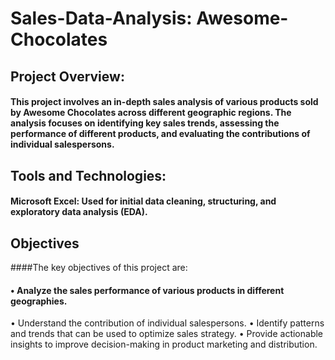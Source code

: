 # Sales-Data-Analysis: Awesome-Chocolates

## Project Overview:
#### This project involves an in-depth sales analysis of various products sold by Awesome Chocolates across different geographic regions. The analysis focuses on identifying key sales trends, assessing the performance of different products, and evaluating the contributions of individual salespersons.

## Tools and Technologies:
#### Microsoft Excel: Used for initial data cleaning, structuring, and exploratory data analysis (EDA).

## Objectives
####The key objectives of this project are:

#### • Analyze the sales performance of various products in different geographies.
• Understand the contribution of individual salespersons.
• Identify patterns and trends that can be used to optimize sales strategy.
• Provide actionable insights to improve decision-making in product marketing and distribution.

